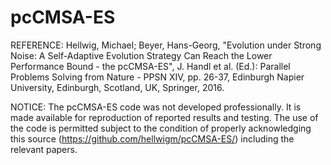 # pcCMSA-ES

REFERENCE: 
Hellwig, Michael; Beyer, Hans-Georg, "Evolution under Strong Noise: A Self-Adaptive Evolution Strategy Can Reach the Lower Performance Bound - the pcCMSA-ES", J. Handl et al. (Ed.): Parallel Problems Solving from Nature - PPSN XIV, pp. 26-37, Edinburgh Napier University, Edinburgh, Scotland, UK, Springer, 2016.

NOTICE:
The pcCMSA-ES code was not developed professionally. It is made available for reproduction of reported results and testing. The use of the code is permitted subject to the condition of properly acknowledging this source (https://github.com/hellwigm/pcCMSA-ES/) including the relevant papers.
